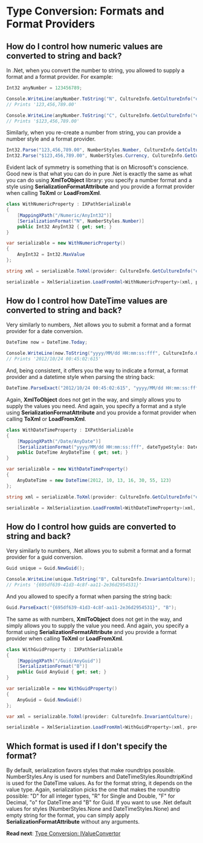 # Type Conversion: Formats and Format Providers

## How do I control how numeric values are converted to string and back?

In .Net, when you convert the number to string, you allowed to supply a format and a format provider.
For example:

```csharp
Int32 anyNumber = 123456789;

Console.WriteLine(anyNumber.ToString("N", CultureInfo.GetCultureInfo("en-US").NumberFormat)); 
// Prints '123,456,789.00'

Console.WriteLine(anyNumber.ToString("C", CultureInfo.GetCultureInfo("en-US").NumberFormat));
// Prints '$123,456,789.00'
```

Similarly, when you re-create a number from string, you can provide a number style and a format provider.

```csharp
Int32.Parse("123,456,789.00", NumberStyles.Number, CultureInfo.GetCultureInfo("en-US").NumberFormat);
Int32.Parse("$123,456,789.00", NumberStyles.Currency, CultureInfo.GetCultureInfo("en-US").NumberFormat);
```

Evident lack of symmetry is something that is on Microsoft's conscience. Good new is that what you can do in pure .Net is exactly the same as what you can do using **XmlToObject** library: you specify a number format and a style using **SerializationFormatAttribute** and you provide a format provider when calling **ToXml** or **LoadFromXml**.

```csharp
class WithNumericProperty : IXPathSerializable
{
	[MappingXPath("/Numeric/AnyInt32")]
	[SerializationFormat("N", NumberStyles.Number)]
	public Int32 AnyInt32 { get; set; }
}
```

```csharp
var serializable = new WithNumericProperty()
{
	AnyInt32 = Int32.MaxValue
};

string xml = serializable.ToXml(provider: CultureInfo.GetCultureInfo("en-US").NumberFormat);

serializable = XmlSerialization.LoadFromXml<WithNumericProperty>(xml, provider: CultureInfo.GetCultureInfo("en-US").NumberFormat);
```

## How do I control how DateTime values are converted to string and back?

Very similarly to numbers, .Net allows you to submit a format and a format provider for a date conversion.

```csharp
DateTime now = DateTime.Today;

Console.WriteLine(now.ToString("yyyy/MM/dd HH:mm:ss:fff", CultureInfo.GetCultureInfo("en-US").DateTimeFormat));
// Prints '2012/10/24 00:45:02:615'
```

And, being consistent, it offers you the way to indicate a format, a format provider and a datetime style when parsing the string back:

```csharp
DateTime.ParseExact("2012/10/24 00:45:02:615", "yyyy/MM/dd HH:mm:ss:fff", CultureInfo.GetCultureInfo("en-US").DateTimeFormat, DateTimeStyles.None);
```

Again, **XmlToObject** does not get in the way, and simply allows you to supply the values you need. And again, you specify a format and a style using **SerializationFormatAttribute** and you provide a format provider when calling **ToXml** or **LoadFromXml**.

```csharp
class WithDateTimeProperty : IXPathSerializable
{
	[MappingXPath("/Date/AnyDate")]
	[SerializationFormat("yyyy/MM/dd HH:mm:ss:fff", dateTypeStyle: DateTimeStyles.None)]
	public DateTime AnyDateTime { get; set; }
}
```

```csharp
var serializable = new WithDateTimeProperty()
{
	AnyDateTime = new DateTime(2012, 10, 13, 16, 30, 55, 123)
};

string xml = serializable.ToXml(provider: CultureInfo.GetCultureInfo("en-US").DateTimeFormat);

serializable = XmlSerialization.LoadFromXml<WithDateTimeProperty>(xml, provider: CultureInfo.GetCultureInfo("en-US").DateTimeFormat);
```

## How do I control how guids are converted to string and back?

Very similarly to numbers, .Net allows you to submit a format and a format provider for a guid conversion.

```csharp
Guid unique = Guid.NewGuid();

Console.WriteLine(unique.ToString("B", CultureInfo.InvariantCulture));
// Prints '{695df639-41d3-4c8f-aa11-2e36d2954531}'
```

And you allowed to specify a format when parsing the string back:

```csharp
Guid.ParseExact("{695df639-41d3-4c8f-aa11-2e36d2954531}", "B");
```

The same as with numbers, **XmlToObject** does not get in the way, and simply allows you to supply the value you need. And again, you specify a format using **SerializationFormatAttribute** and you provide a format provider when calling **ToXml** or **LoadFromXml**.

```csharp
class WithGuidProperty : IXPathSerializable
{
	[MappingXPath("/Guid/AnyGuid")]
	[SerializationFormat("B")]
	public Guid AnyGuid { get; set; }
}
```

```csharp
var serializable = new WithGuidProperty()
{
	AnyGuid = Guid.NewGuid()
};

var xml = serializable.ToXml(provider: CultureInfo.InvariantCulture);

serializable = XmlSerialization.LoadFromXml<WithGuidProperty>(xml, provider: CultureInfo.InvariantCulture);
```

## Which format is used if I don't specify the format?

By default, serialization favors styles that make roundtrips possible. NumberStyles.Any is used for numbers and DateTimeStyles.RoundtripKind is used for the DateTime values.
As for the format string, it depends on the value type. Again, serialization picks the one that makes the roundtrip possible: "D" for all integer types, "R" for Single and Double, "F" for Decimal, "o" for DateTime and "B" for Guid.
If you want to use .Net default values for styles (NumberStyles.None and DateTimeStyles.None) and empty string for the format, you can simply apply **SerializationFormatAttribute** without any arguments.

**Read next**: [Type Conversion: IValueConvertor](IValueConvertor.md)
